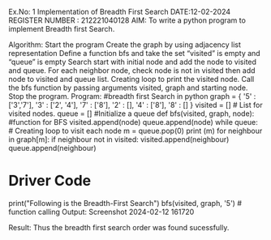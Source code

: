 Ex.No: 1 Implementation of Breadth First Search
DATE:12-02-2024
REGISTER NUMBER : 212221040128
AIM:
To write a python program to implement Breadth first Search.

Algorithm:
Start the program
Create the graph by using adjacency list representation
Define a function bfs and take the set “visited” is empty and “queue” is empty
Search start with initial node and add the node to visited and queue.
For each neighbor node, check node is not in visited then add node to visited and queue list.
Creating loop to print the visited node.
Call the bfs function by passing arguments visited, graph and starting node.
Stop the program.
Program:
#breadth first Search in python 
graph = {
 '5' : ['3','7'],
 '3' : ['2', '4'],
 '7' : ['8'],
 '2' : [],
 '4' : ['8'],
 '8' : []
 }
visited = [] # List for visited nodes.
queue = []     #Initialize a queue
def bfs(visited, graph, node): #function for BFS
  visited.append(node)
  queue.append(node)
  while queue:          # Creating loop to visit each node
    m = queue.pop(0) 
    print (m) 
    for neighbour in graph[m]:
      if neighbour not in visited:
        visited.append(neighbour)
       	queue.append(neighbour)

# Driver Code
print("Following is the Breadth-First Search")
bfs(visited, graph, '5')    # function calling
Output:
Screenshot 2024-02-12 161720

Result:
Thus the breadth first search order was found sucessfully.
